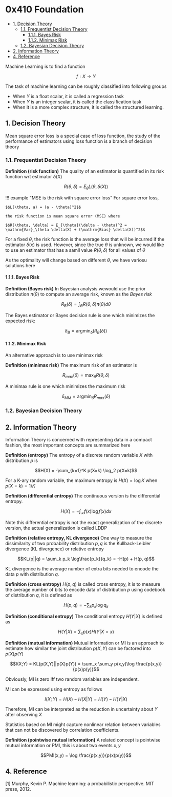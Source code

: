 # 0x410 Foundation

- [1. Decision Theory](#1-decision-theory)
    - [1.1. Frequentist Decision Theory](#11-frequentist-decision-theory)
        - [1.1.1. Bayes Risk](#111-bayes-risk)
        - [1.1.2. Minimax Risk](#112-minimax-risk)
    - [1.2. Bayesian Decision Theory](#12-bayesian-decision-theory)
- [2. Information Theory](#2-information-theory)
- [4. Reference](#4-reference)


Machine Learning is to find a function

$$f: X \to Y$$

The task of machine learning can be roughly classified into following groups
- When $Y$ is a float scalar, it is called a regression task
- When $Y$ is an integer scalar, it is called the classification task
- When it is a more complex structure, it is called the structured learning.

## 1. Decision Theory

Mean square error loss is a special case of loss function, the study of the performance of estimators using loss function is a branch of decision theory

### 1.1. Frequentist Decision Theory

**Definition (risk function)** The quality of an estimator is quantified in its risk function wrt estimator $\delta(X)$

$$R(\theta, \delta) = E_{\theta} L(\theta, \delta(X))$$

!!! example "MSE is the risk with square error loss"
    For square error loss, 

    $$L(\theta, a) = (a - \theta)^2$$
    
    the risk function is mean square error (MSE) where 

    $$R(\theta, \delta) = E_{\theta}(\delta - \theta)^2 = \mathrm{Var}_\theta \delta(X) + (\mathrm{Bias} \delta(X))^2$$

For a fixed $\theta$, the risk function is the average loss that will be incurred if the estimator $\delta(x)$ is used. However, since the true $\theta$ is unknown, we would like to use an estimator that has a samll value $R(\theta, \delta)$ for all values of $\theta$

As the optimality will change based on different $\theta$, we have variosu solutions here

#### 1.1.1. Bayes Risk
**Definition (Bayes risk)** In Bayesian analysis wewould use the prior distribution $\pi(\theta)$ to compute an average risk, known as the *Bayes risk*

$$R_{B} (\delta) = \int_{\Theta} R(\theta, \delta) \pi(\theta) d\theta$$

The Bayes estimator or Bayes decision rule is one which minimizes the expected risk:

$$\delta_{B} = \text{argmin}_{\delta} (R_B(\delta))$$

#### 1.1.2. Minimax Risk
An alternative approach is to use minimax risk

**Definition (minimax risk)** The maximum risk of an estimator is

$$R_{max}(\delta) = \max_{\theta} R(\theta, \delta)$$

A minimax rule is one which minimizes the maximum risk

$$\delta_{MM} = \text{argmin}_{\delta} R_{max}(\delta)$$

### 1.2. Bayesian Decision Theory


## 2. Information Theory
Information Theory is concerned with representing data in a compact fashion, the most important concepts are summarized here

**Definition (entropy)** The entropy of a discrete random variable $X$ with distribution $p$ is

$$H(X) = -\sum_{k=1}^K p(X=k) \log_2 p(X=k)$$

For a K-ary random variable, the maximum entropy is $H(X) = \log K$ when $p(X=k) = 1/K$


**Definition (differential entropy)** The continuous version is the differential entropy.

$$H(X) = - \int_{\mathcal{X}} f(x)\log f(x) dx$$

Note this differential entropy is not the exact generalization of the discrete version, the actual generalization is called LDDP

**Definition (relative entropy, KL divergence)** One way to measure the dissimilarity of two probability distribution $p, q$ is the Kullback-Leibler divergence (KL divergence) or relative entropy

$$KL(p||q) = \sum_k p_k \log\frac{p_k}{q_k} = -H(p) + H(p, q)$$

KL divergence is the average number of extra bits needed to encode the data $p$ with distribution $q$.

**Definition (cross entropy)** $H(p,q)$ is called cross entropy, it is to measure the average number of bits to encode data of distribution $p$ using codebook of distribution $q$, it is defined as

$$H(p, q) = -\sum_k p_k \log q_k$$


**Definition (conditional entropy)** The conditional entropy $H(Y|X)$ is defined as

$$H(Y|X) = \sum_x p(x) H(Y|X=x)$$

**Definition (mutual information)** Mutual information or MI is an approach to estimate how similar the joint distribution $p(X,Y)$ can be factored into $p(X)p(Y)$

$$I(X;Y) = KL(p(X,Y)||p(X)p(Y)) = \sum_x \sum_y p(x,y)\log \frac{p(x,y)}{p(x)p(y)}$$

Obviously, MI is zero iff two random variables are independent.

MI can be expressed using entropy as follows

$$I(X;Y) = H(X) - H(X|Y) = H(Y) - H(Y|X)$$

Therefore, MI can be interpreted as the reduction in uncertainty about $Y$ after observing $X$

Statistics based on MI might capture nonlinear relation between variables that can not be discovered by correlation coefficients.

**Definition (pointwise mutual information)** A related concept is pointwise mutual information or PMI, this is about two events $x,y$

$$PMI(x,y) = \log \frac{p(x,y)}{p(x)p(y)}$$


## 4. Reference
[1] Murphy, Kevin P. Machine learning: a probabilistic perspective. MIT press, 2012.